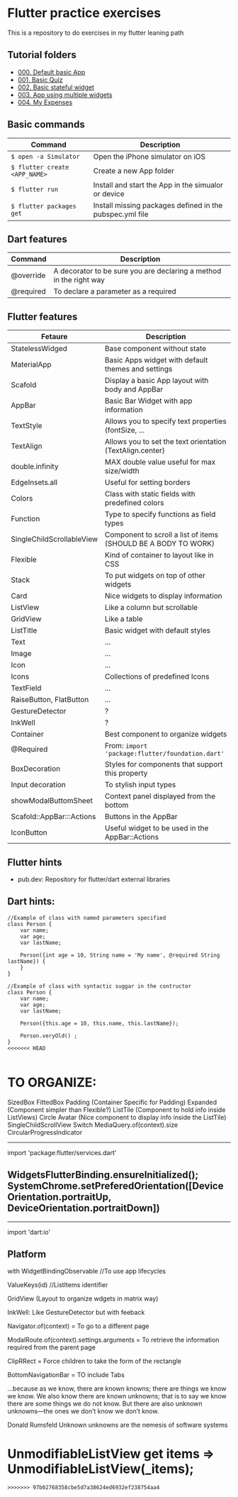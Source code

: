 # Flutter practice exercises
This is a repository to do exercises in my flutter leaning path

## Tutorial folders
- [000. Default basic App](000_basic_default_app/basic_default_app/README.md)
- [001. Basic Quiz](001_basic_quiz/basic_quiz/README.md)
- [002. Basic stateful widget](002_basic_stateful_widget/README.md)
- [003. App using multiple widgets](003_test1_multi-widget/README.md)
- [004. My Expenses](004_my-expenses/README.md)

## Basic commands
| Command                       | Description                                              |
| ----------------------------- | -------------------------------------------------------- |
| `$ open -a Simulator`         | Open the iPhone simulator on iOS                         |
| `$ flutter create <APP_NAME>` | Create a new App folder                                  |
| `$ flutter run`               | Install and start the App in the simualor or device      |
| `$ flutter packages get`      | Install missing packages defined in the pubspec.yml file |

## Dart features
| Command   | Description                                                        |
| --------- | ------------------------------------------------------------------ |
| @override | A decorator to be sure you are declaring a method in the right way |
| @required | To declare a parameter as a required                               |

## Flutter features
| Fetaure                 | Description                                               |
| ----------------------- | --------------------------------------------------------- |
| StatelessWidged         | Base component without state                              |
| MaterialApp             | Basic Apps widget with default themes and settings        |
| Scafold                 | Display a basic App layout with body and AppBar           |
| AppBar                  | Basic Bar Widget with app information                     |
| TextStyle               | Allows you to specify text properties (fontSize, ...      |
| TextAlign               | Allows you to set the text orientation (TextAlign.center) |
| double.infinity         | MAX double value useful for max size/width                |
| EdgeInsets.all          | Useful for setting borders                                |
| Colors                  | Class with static fields with predefined colors           |
| Function                  | Type to specify functions as field types                                 |
| SingleChildScrollableView | Component to scroll a list of items (SHOULD BE A BODY TO WORK)           |
| Flexible                  | Kind of container to layout like in CSS                                  |
| Stack                   | To put widgets on top of other widgets                    |
| Card                    | Nice widgets to display information                       |
| ListView                | Like a column but scrollable                              |
| GridView                | Like a  table                                             |
| ListTitle               | Basic widget with default styles                          |
| Text                    | ...                                                       |
| Image                   | ...                                                       |
| Icon                    | ...                                                       |
| Icons                     | Collections of predefined Icons                                          |
| TextField               | ...                                                       |
| RaiseButton, FlatButton | ...                                                       |
| GestureDetector         | ?                                                         |
| InkWell                 | ?                                                         |
| Container               | Best component to organize widgets                        |
| @Required               | From: `import 'package:flutter/foundation.dart'`          |
| BoxDecoration           | Styles for components that support this property          |
| Input decoration        | To stylish input types                                    |
| showModalButtomSheet      | Context panel displayed from the bottom                                  |
| Scafold::AppBar:::Actions | Buttons in the AppBar                                                    |
| IconButton                | Useful widget to be used in the AppBar::Actions                          |

## Flutter hints

- pub.dev: Repository for flutter/dart external libraries

## Dart hints:
```
//Example of class with named parameters specified
class Person {
    var name;
    var age;
    var lastName;

    Person({int age = 10, String name = 'My name', @required String lastName}) {
    }
}
```

```
//Example of class with syntactic suggar in the contructor
class Person {
    var name;
    var age;
    var lastName;

    Person({this.age = 10, this.name, this.lastName});

    Person.veryOld() ;
}
<<<<<<< HEAD
```

```

```







# TO ORGANIZE:

SizedBox
FittedBox
Padding (Container Specific for Padding)
Expanded (Component simpler than Flexible?)
ListTile (Component to hold info inside ListViews)
Circle Avatar (Nice component to display info inside the ListTile)
SingleChildScrollView 
Switch
MediaQuery.of(context).size
CircularProgressIndicator

---------
import 'package:flutter/services.dart'

WidgetsFlutterBinding.ensureInitialized();
SystemChrome.setPreferedOrientation([DeviceOrientation.portraitUp, DeviceOrientation.portraitDown])
---------

---------
import 'dart:io'

Platform
---------


with WidgetBindingObservable //To use app lifecycles

ValueKeys(id) //ListItems identifier

GridView (Layout to organize wdgets in matrix way)

InkWell: Like GestureDetector but with feeback

Navigator.of(context) = To go to a different page

ModalRoute.of(context).settings.arguments = To retrieve the information required from the parent page

ClipRRect = Force children to take the form of the rectangle 

BottomNavigationBar = TO include Tabs


…because as we know, there are known knowns; there are things we know we know. We also know there are known unknowns; that is to say we know there are some things we do not know. But there are also unknown unknowns—the ones we don’t know we don’t know.

Donald Rumsfeld
Unknown unknowns are the nemesis of software systems

UnmodifiableListView<Item> get items => UnmodifiableListView(_items);
=======
```
>>>>>>> 97b02768358cbe5d7a38624ed6932ef238754aa4
